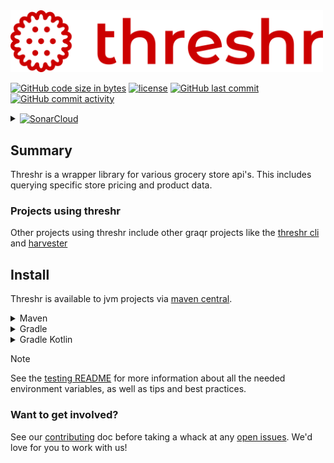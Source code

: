 <!-- Header -->
<img src="header_logo.svg" alt="Threshr - The Target Grocery Harvester" width="500">


[![GitHub code size in bytes]][download link]
[![license]][license file]
[![GitHub last commit]][commit history]
[![GitHub commit activity]][commit frequency]
<details>
    <summary>
        <a href="https://sonarcloud.io/summary/new_code?id=Graqr_Threshr">
            <img src="https://sonarcloud.io/images/project_badges/sonarcloud-white.svg" \
                style="vertical-align: middle" \
                alt="SonarCloud"/>
        </a>
    </summary><br>

&emsp;[![Quality Gate Status]][Quality Gate Status link]
<ul>

### Security
[![Security Rating]][Security Rating link]
[![Code Smells]][Code Smells Link]
[![Bugs]][Bugs link]
[![Coverage]][Coverage Link]
[![Vulnerabilities]][Vulnerabilities link]

### Usability / Maintainability
[![Reliability Rating]][Reliability Rating link]
[![Duplicated Lines]][Duplicated Lines Link]
[![Lines of Code]][Lines of Code link]
[![Technical Debt]][Technical Debt link]


<br></ul>
</details>

<!--Body-->

## Summary

Threshr is a wrapper library for various grocery store api's. This includes querying specific store pricing and product data.

### Projects using threshr

Other projects using threshr include other graqr projects like the [threshr cli] and [harvester]

## Install

Threshr is available to jvm projects via [maven central].

<details><summary>Maven</summary>

```xml
<dependency>
  <groupId>com.graqr</groupId>
  <artifactId>threshr</artifactId>
  <version>0</version>
</dependency>
```

</details>

<details><summary>Gradle</summary>

```groovy
implementation group: 'com.graqr', name: 'threshr', version: '0.0.15-SNAPSHOT'
```
</details>

<details><summary>Gradle Kotlin</summary>

```kotlin
implementation("com.graqr:threshr:0.0.15-SNAPSHOT")
```
</details>

> [!NOTE] 
> See the [testing README] for more information about all the needed environment variables, as well as tips and best practices.

### Want to get involved?

See our [contributing] doc before taking a whack at any [open issues]. We'd love for you to work with us!

<!--top bar-->
[Bugs]:https://sonarcloud.io/api/project_badges/measure?project=Graqr_Threshr&metric=bugs
[BugsLink]:https://sonarcloud.io/summary/new_code?id=Graqr_Threshr
[open issues]:https://github.com/Graqr/Threshr/issues"open-issues"
[contributing]:Contributing.md
[GitHub code size in bytes]:https://img.shields.io/github/languages/code-size/Graqr/Threshr?style=plastic%20project-size%20
[download link]:https://github.com/Graqr/Threshr/archive/refs/heads/main.zip
[license]:https://img.shields.io/github/license/Graqr/Threshr?style=plastic"GPL-3-License"
[license file]:LICENSE
[GitHub last commit]:https://img.shields.io/github/last-commit/Graqr/Threshr/main?style=plastic%20most-recent-commit
[commit history]:https://github.com/Graqr/Threshr/commits/main
[GitHub commit activity]:https://img.shields.io/github/commit-activity/y/Graqr/Threshr?style=plastic"commit-frequency"
[commit frequency]:https://github.com/Graqr/Threshr/graphs/code-frequency

<!--Sonar Cloud Stuff-->
[Quality Gate Status]:https://sonarcloud.io/api/project_badges/quality_gate?project=Graqr_Threshr
[Quality Gate Status link]:https://sonarcloud.io/summary/new_code?id=Graqr_Threshr
[Code Smells]:https://sonarcloud.io/api/project_badges/measure?project=Graqr_Threshr&metric=code_smells
[Code Smells Link]:https://sonarcloud.io/summary/new_code?id=Graqr_Threshr
[Coverage]:https://sonarcloud.io/api/project_badges/measure?project=Graqr_Threshr&metric=coverage
[Coverage Link]:https://sonarcloud.io/summary/new_code?id=Graqr_Threshr
[Duplicated Lines]:https://sonarcloud.io/api/project_badges/measure?project=Graqr_Threshr&metric=duplicated_lines_density
[Duplicated Lines Link]:https://sonarcloud.io/summary/new_code?id=Graqr_Threshr
[Reliability Rating]:https://sonarcloud.io/api/project_badges/measure?project=Graqr_Threshr&metric=reliability_rating
[Reliability Rating link]:https://sonarcloud.io/summary/new_code?id=Graqr_Threshr
[Vulnerabilities]:https://sonarcloud.io/api/project_badges/measure?project=Graqr_Threshr&metric=vulnerabilities
[Vulnerabilities link]:https://sonarcloud.io/summary/new_code?id=Graqr_Threshr
[Security Rating]:https://sonarcloud.io/api/project_badges/measure?project=Graqr_Threshr&metric=security_rating
[Security Rating link]:https://sonarcloud.io/summary/new_code?id=Graqr_Threshr
[Bugs]:https://sonarcloud.io/api/project_badges/measure?project=Graqr_Threshr&metric=bugs
[Bugs link]:https://sonarcloud.io/summary/new_code?id=Graqr_Threshr
[Lines of Code]:https://sonarcloud.io/api/project_badges/measure?project=Graqr_Threshr&metric=ncloc
[Lines of Code link]:https://sonarcloud.io/summary/new_code?id=Graqr_Threshr
[Technical Debt]:https://sonarcloud.io/api/project_badges/measure?project=Graqr_Threshr&metric=sqale_index
[Technical Debt link]:https://sonarcloud.io/summary/new_code?id=Graqr_Threshr

<!--All the other links-->
[these instructions]:https://docs.github.com/en/packages/working-with-a-github-packages-registry/working-with-the-apache-maven-registry
[testing README]:https://github.com/Graqr/Threshr/tree/main/src/test/groovy/com/graqr/threshr
[maven central]:https://central.sonatype.com/artifact/com.graqr/threshr/overview
[threshr cli]:https://github.com/Graqr/threshr-cli
[harvester]:https://github.com/Graqr/Harvester
